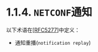 # 1.1.4. `NETCONF`通知

以下术语在[[RFC5277](https://tools.ietf.org/html/rfc5277)]中定义：

- 通知重播(`notification replay`)
